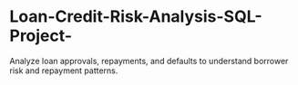 # Loan-Credit-Risk-Analysis-SQL-Project-
Analyze loan approvals, repayments, and defaults to understand borrower risk and repayment patterns.
